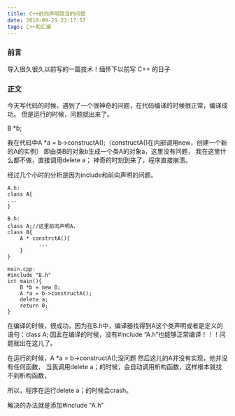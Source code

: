 ```yaml
---
title: C++前向声明隐含的问题
date: 2010-09-29 23:17:57
tags: C++和汇编
---
```


### 前言
导入很久很久以前写的一篇技术！缅怀下以前写 C++ 的日子

### 正文

今天写代码的时候，遇到了一个很神奇的问题，在代码编译的时候很正常，编译成功。
但是运行的时候，问题就出来了。

B *b;

我在代码中A *a = b->constructA();（constructA()在内部调用new，创建一个新的A的实例）
即由类B的对象b生成一个类A的对象a，这里没有问题，
我在这里什么都不做，直接调用delete a；
神奇的时刻到来了，程序直接崩溃。

经过几个小时的分析是因为include和前向声明的问题。

```
A.h:
class A{
...
}
```
 
```
B.h:
class A;//这里前向声明A，
class B{
    A * constrctA(){
          ...
    }
}
```
 
```
main.cpp:
#include "B.h"
int main(){
    B *b = new B;
    A *a = b->constructA();
    delete a;
    return 0;
}
```

在编译的时候，很成功，因为在B.h中，编译器找得到A这个类声明或者是定义的语句：class A;
因此在编译的时候，没有#include “A.h”也能够正常编译！！！问题就出在这儿了。

在运行的时候，A *a = b->constructA();没问题
然后这儿的A并没有实现，他并没有任何函数，
当我调用delete a；的时候，会自动调用析构函数，这样根本就找不到析构函数，

所以，程序在运行delete a；的时候会crash。

解决的办法就是添加#include "A.h"

